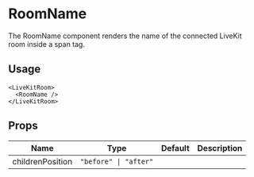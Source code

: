 <!--
!!!! Autogenerated File !!!!
This file was created by @livekit/components-docs-gen and should not be changed manually.
The contents of this file can be replaced at any time which would lead to the loss of all manual changes.
-->

# RoomName

The RoomName component renders the name of the connected LiveKit room inside a span tag.

## Usage

```tsx
<LiveKitRoom>
  <RoomName />
</LiveKitRoom>
```

<!--USAGE_INSERT_MARKER-->


## Props

| Name | Type | Default | Description |
| --- | --- | --- | --- |
| childrenPosition | `"before" \| "after"` |  |  |

